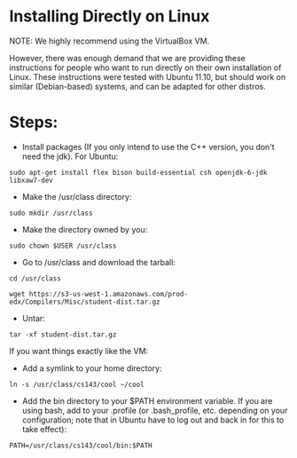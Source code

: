 Installing Directly on Linux
============================

NOTE: We highly recommend using the VirtualBox VM.

However, there was enough demand that we are providing these instructions for people who want to run directly on their own installation of Linux. These instructions were tested with Ubuntu 11.10, but should work on similar (Debian-based) systems, and can be adapted for other distros.

Steps:
======

- Install packages (If you only intend to use the C++ version, you don't need the jdk). For Ubuntu:
```
sudo apt-get install flex bison build-essential csh openjdk-6-jdk libxaw7-dev
```
- Make the /usr/class directory:
```
sudo mkdir /usr/class
```
- Make the directory owned by you:
```
sudo chown $USER /usr/class
```
- Go to /usr/class and download the tarball:
```
cd /usr/class

wget https://s3-us-west-1.amazonaws.com/prod-edx/Compilers/Misc/student-dist.tar.gz
```
- Untar:
```
tar -xf student-dist.tar.gz
```
If you want things exactly like the VM:

- Add a symlink to your home directory:
```
ln -s /usr/class/cs143/cool ~/cool
```
- Add the bin directory to your $PATH environment variable. If you are using bash, add to your .profile (or .bash_profile, etc. depending on your configuration; note that in Ubuntu have to log out and back in for this to take effect):
```
PATH=/usr/class/cs143/cool/bin:$PATH
```
